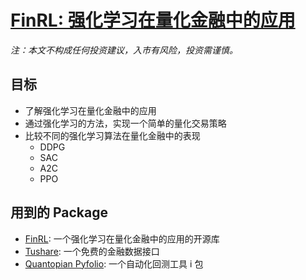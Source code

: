 # [FinRL: 强化学习在量化金融中的应用](https://github.com/QYQSDTC/FinRL)

_注：本文不构成任何投资建议，入市有风险，投资需谨慎。_

## 目标

- 了解强化学习在量化金融中的应用
- 通过强化学习的方法，实现一个简单的量化交易策略
- 比较不同的强化学习算法在量化金融中的表现
  - DDPG
  - SAC
  - A2C
  - PPO

## 用到的 Package

- [FinRL](https://github.com/AI4Finance-Foundation/FinRL): 一个强化学习在量化金融中的应用的开源库
- [Tushare](https://tushare.pro/): 一个免费的金融数据接口
- [Quantopian Pyfolio](https://github.com/quantopian/pyfolio): 一个自动化回测工具 i 包
